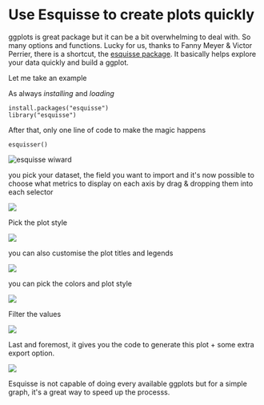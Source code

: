 # Use Esquisse to create plots quickly

ggplots is great package but it can be a bit overwhelming to deal with. So many options and functions. Lucky for us, thanks to Fanny Meyer & Victor Perrier, there is a shortcut, the [esquisse package](https://dreamrs.github.io/esquisse/index.html). It basically helps explore your data quickly and build a ggplot. 

Let me take an example  
  
As always _installing_ and _loading_

```text
install.packages("esquisse")
library("esquisse")
```

After that, only one line of code to make the magic happens

```text
esquisser()
```

![esquisse wiward](../.gitbook/assets/screenshot-2021-04-17-at-10.41.50-pm.png)

you pick your dataset, the field you want to import and it's now possible to choose what metrics to display on each axis by drag & dropping them into each selector

![](../.gitbook/assets/screenshot-2021-04-17-at-10.55.45-pm.png)

Pick the plot style

![](../.gitbook/assets/screenshot-2021-04-17-at-10.55.54-pm.png)

you can also customise the plot titles and legends

![](../.gitbook/assets/screenshot-2021-04-17-at-10.55.59-pm.png)

you can pick the colors and plot style

![](../.gitbook/assets/screenshot-2021-04-17-at-10.56.04-pm.png)

Filter the values

![](../.gitbook/assets/screenshot-2021-04-17-at-10.56.08-pm.png)

Last and foremost, it gives you the code to generate this plot + some extra export option.

![](../.gitbook/assets/screenshot-2021-04-17-at-10.56.13-pm.png)

Esquisse is not capable of doing every available ggplots but for a simple graph, it's a great way to speed up the processs.

